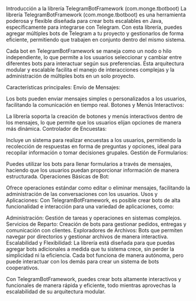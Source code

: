 Introducción a la librería TelegramBotFramework (com.monge.tbotboot)
La librería TelegramBotFramework (com.monge.tbotboot) es una herramienta poderosa y flexible diseñada para crear bots escalables en Java, específicamente para integrarse con Telegram. Con esta librería, puedes agregar múltiples bots de Telegram a tu proyecto y gestionarlos de forma eficiente, permitiendo que trabajen en conjunto dentro del mismo sistema.

Cada bot en TelegramBotFramework se maneja como un nodo o hilo independiente, lo que permite a los usuarios seleccionar y cambiar entre diferentes bots para interactuar según sus preferencias. Esta arquitectura modular y escalable facilita el manejo de interacciones complejas y la administración de múltiples bots en un solo proyecto.

Características principales:
Envío de Mensajes:

Los bots pueden enviar mensajes simples o personalizados a los usuarios, facilitando la comunicación en tiempo real.
Botones y Menús Interactivos:

La librería soporta la creación de botones y menús interactivos dentro de los mensajes, lo que permite que los usuarios elijan opciones de manera más dinámica.
Controlador de Encuestas:

Incluye un sistema para realizar encuestas a los usuarios, permitiendo la recolección de respuestas en forma de preguntas y opciones, ideal para recopilar información o tomar decisiones grupales.
Gestión de Formularios:

Puedes utilizar los bots para llenar formularios a través de mensajes, haciendo que los usuarios puedan proporcionar información de manera estructurada.
Operaciones Básicas de Bot:

Ofrece operaciones estándar como editar o eliminar mensajes, facilitando la administración de las conversaciones con los usuarios.
Usos y Aplicaciones:
Con TelegramBotFramework, es posible crear bots de alta funcionalidad e interacción para una variedad de aplicaciones, como:

Administración: Gestión de tareas y operaciones en sistemas complejos.
Servicios de Reparto: Creación de bots para gestionar pedidos, entregas y comunicación con clientes.
Exploradores de Archivos: Bots que permiten navegar por directorios y gestionar archivos de manera interactiva.
Escalabilidad y Flexibilidad:
La librería está diseñada para que puedas agregar bots adicionales a medida que tu sistema crece, sin perder la simplicidad ni la eficiencia. Cada bot funciona de manera autónoma, pero puede interactuar con los demás para crear un sistema de bots cooperativos.

Con TelegramBotFramework, puedes crear bots altamente interactivos y funcionales de manera rápida y eficiente, todo mientras aprovechas la escalabilidad de su arquitectura modular.
